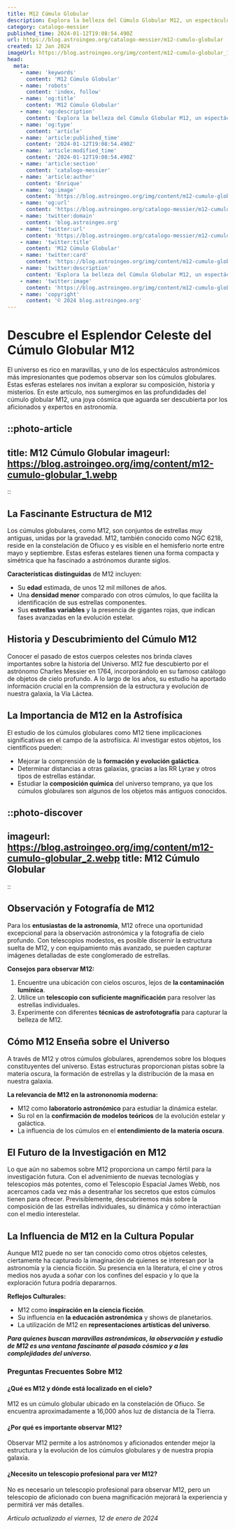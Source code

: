 ```yaml
---
title: M12 Cúmulo Globular
description: Explora la belleza del Cúmulo Globular M12, un espectáculo astronómico repleto de estrellas antiguas en el corazón de Ophiuchus.
category: catalogo-messier
published_time: 2024-01-12T19:08:54.490Z
url: https://blog.astroingeo.org/catalogo-messier/m12-cumulo-globular
created: 12 Jan 2024
imageUrl: https://blog.astroingeo.org/img/content/m12-cumulo-globular_1.webp
head:
  meta:
    - name: 'keywords'
      content: 'M12 Cúmulo Globular'
    - name: 'robots'
      content: 'index, follow'
    - name: 'og:title'
      content: 'M12 Cúmulo Globular'
    - name: 'og:description'
      content: 'Explora la belleza del Cúmulo Globular M12, un espectáculo astronómico repleto de estrellas antiguas en el corazón de Ophiuchus.'
    - name: 'og:type'
      content: 'article'
    - name: 'article:published_time'
      content: '2024-01-12T19:08:54.490Z'
    - name: 'article:modified_time'
      content: '2024-01-12T19:08:54.490Z'
    - name: 'article:section'
      content: 'catalogo-messier'
    - name: 'article:author'
      content: 'Enrique'
    - name: 'og:image'
      content: 'https://blog.astroingeo.org/img/content/m12-cumulo-globular_1.webp'
    - name: 'og:url'
      content: 'https://blog.astroingeo.org/catalogo-messier/m12-cumulo-globular'
    - name: 'twitter:domain'
      content: 'blog.astroingeo.org'
    - name: 'twitter:url'
      content: 'https://blog.astroingeo.org/catalogo-messier/m12-cumulo-globular'
    - name: 'twitter:title'
      content: 'M12 Cúmulo Globular'
    - name: 'twitter:card'
      content: 'https://blog.astroingeo.org/img/content/m12-cumulo-globular_1.webp'
    - name: 'twitter:description'
      content: 'Explora la belleza del Cúmulo Globular M12, un espectáculo astronómico repleto de estrellas antiguas en el corazón de Ophiuchus.'
    - name: 'twitter:image'
      content: 'https://blog.astroingeo.org/img/content/m12-cumulo-globular_1.webp'
    - name: 'copyright'
      content: '© 2024 blog.astroingeo.org'
---
```

# Descubre el Esplendor Celeste del Cúmulo Globular M12

El universo es rico en maravillas, y uno de los espectáculos astronómicos más impresionantes que podemos observar son los cúmulos globulares. Estas esferas estelares nos invitan a explorar su composición, historia y misterios. En este artículo, nos sumergimos en las profundidades del cúmulo globular M12, una joya cósmica que aguarda ser descubierta por los aficionados y expertos en astronomía.


::photo-article
---
title: M12 Cúmulo Globular
imageurl: https://blog.astroingeo.org/img/content/m12-cumulo-globular_1.webp
---
::



## La Fascinante Estructura de M12

Los cúmulos globulares, como M12, son conjuntos de estrellas muy antiguas, unidas por la gravedad. M12, también conocido como NGC 6218, reside en la constelación de Ofiuco y es visible en el hemisferio norte entre mayo y septiembre. Estas esferas estelares tienen una forma compacta y simétrica que ha fascinado a astrónomos durante siglos.

**Características distinguidas** de M12 incluyen:

- Su **edad** estimada, de unos 12 mil millones de años.
- Una **densidad menor** comparado con otros cúmulos, lo que facilita la identificación de sus estrellas componentes.
- Sus **estrellas variables** y la presencia de gigantes rojas, que indican fases avanzadas en la evolución estelar.

## Historia y Descubrimiento del Cúmulo M12

Conocer el pasado de estos cuerpos celestes nos brinda claves importantes sobre la historia del Universo. M12 fue descubierto por el astrónomo Charles Messier en 1764, incorporándolo en su famoso catálogo de objetos de cielo profundo. A lo largo de los años, su estudio ha aportado información crucial en la comprensión de la estructura y evolución de nuestra galaxia, la Vía Láctea.

## La Importancia de M12 en la Astrofísica

El estudio de los cúmulos globulares como M12 tiene implicaciones significativas en el campo de la astrofísica. Al investigar estos objetos, los científicos pueden:

- Mejorar la comprensión de la **formación y evolución galáctica**.
- Determinar distancias a otras galaxias, gracias a las RR Lyrae y otros tipos de estrellas estándar.
- Estudiar la **composición química** del universo temprano, ya que los cúmulos globulares son algunos de los objetos más antiguos conocidos.


::photo-discover
---
imageurl: https://blog.astroingeo.org/img/content/m12-cumulo-globular_2.webp
title: M12 Cúmulo Globular
---
::



## Observación y Fotografía de M12

Para los **entusiastas de la astronomía**, M12 ofrece una oportunidad excepcional para la observación astronómica y la fotografía de cielo profundo. Con telescopios modestos, es posible discernir la estructura suelta de M12, y con equipamiento más avanzado, se pueden capturar imágenes detalladas de este conglomerado de estrellas.

**Consejos para observar M12:**

1. Encuentre una ubicación con cielos oscuros, lejos de **la contaminación lumínica**.
2. Utilice un **telescopio con suficiente magnificación** para resolver las estrellas individuales.
3. Experimente con diferentes **técnicas de astrofotografía** para capturar la belleza de M12.

## Cómo M12 Enseña sobre el Universo

A través de M12 y otros cúmulos globulares, aprendemos sobre los bloques constituyentes del universo. Estas estructuras proporcionan pistas sobre la materia oscura, la formación de estrellas y la distribución de la masa en nuestra galaxia.

**La relevancia de M12 en la astrononomía moderna:**

- M12 como **laboratorio astronómico** para estudiar la dinámica estelar.
- Su rol en la **confirmación de modelos teóricos** de la evolución estelar y galáctica.
- La influencia de los cúmulos en el **entendimiento de la materia oscura**.

## El Futuro de la Investigación en M12

Lo que aún no sabemos sobre M12 proporciona un campo fértil para la investigación futura. Con el advenimiento de nuevas tecnologías y telescopios más potentes, como el Telescopio Espacial James Webb, nos acercamos cada vez más a desentrañar los secretos que estos cúmulos tienen para ofrecer. Previsiblemente, descubriremos más sobre la composición de las estrellas individuales, su dinámica y cómo interactúan con el medio interestelar.

## La Influencia de M12 en la Cultura Popular

Aunque M12 puede no ser tan conocido como otros objetos celestes, ciertamente ha capturado la imaginación de quienes se interesan por la astronomía y la ciencia ficción. Su presencia en la literatura, el cine y otros medios nos ayuda a soñar con los confines del espacio y lo que la exploración futura podría depararnos.

**Reflejos Culturales:**

- M12 como **inspiración en la ciencia ficción**.
- Su influencia en **la educación astronómica** y shows de planetarios.
- La utilización de M12 en **representaciones artísticas del universo**.

**_Para quienes buscan maravillas astronómicas, la observación y estudio de M12 es una ventana fascinante al pasado cósmico y a las complejidades del universo._**

### Preguntas Frecuentes Sobre M12

#### ¿Qué es M12 y dónde está localizado en el cielo?

M12 es un cúmulo globular ubicado en la constelación de Ofiuco. Se encuentra aproximadamente a 16,000 años luz de distancia de la Tierra.

#### ¿Por qué es importante observar M12?

Observar M12 permite a los astrónomos y aficionados entender mejor la estructura y la evolución de los cúmulos globulares y de nuestra propia galaxia.

#### ¿Necesito un telescopio profesional para ver M12?

No es necesario un telescopio profesional para observar M12, pero un telescopio de aficionado con buena magnificación mejorará la experiencia y permitirá ver más detalles.

_Artículo actualizado el viernes, 12 de enero de 2024_
